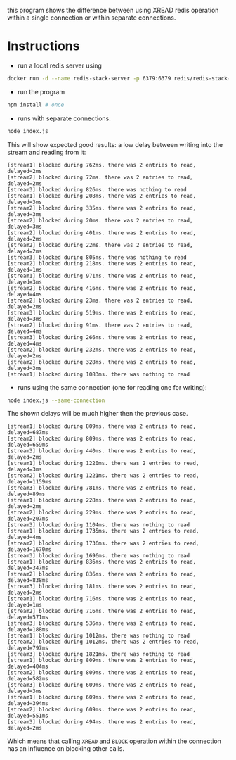 this program shows the difference between using XREAD redis operation within a single connection or within separate connections.
# Instructions
- run a local redis server using
```sh
docker run -d --name redis-stack-server -p 6379:6379 redis/redis-stack-server:latest
```
- run the program
```sh
npm install # once
```
- runs with separate connections:
```sh
node index.js
```
This will show expected good results: a low delay between writing into the stream and reading from it:
```
[stream1] blocked during 762ms. there was 2 entries to read, delayed=2ms
[stream2] blocked during 72ms. there was 2 entries to read, delayed=2ms
[stream3] blocked during 826ms. there was nothing to read
[stream1] blocked during 208ms. there was 2 entries to read, delayed=3ms
[stream2] blocked during 335ms. there was 2 entries to read, delayed=3ms
[stream2] blocked during 20ms. there was 2 entries to read, delayed=3ms
[stream2] blocked during 401ms. there was 2 entries to read, delayed=2ms
[stream2] blocked during 22ms. there was 2 entries to read, delayed=2ms
[stream3] blocked during 805ms. there was nothing to read
[stream2] blocked during 218ms. there was 2 entries to read, delayed=1ms
[stream1] blocked during 971ms. there was 2 entries to read, delayed=3ms
[stream2] blocked during 416ms. there was 2 entries to read, delayed=4ms
[stream2] blocked during 23ms. there was 2 entries to read, delayed=2ms
[stream3] blocked during 519ms. there was 2 entries to read, delayed=3ms
[stream2] blocked during 91ms. there was 2 entries to read, delayed=4ms
[stream3] blocked during 266ms. there was 2 entries to read, delayed=4ms
[stream2] blocked during 232ms. there was 2 entries to read, delayed=2ms
[stream2] blocked during 328ms. there was 2 entries to read, delayed=3ms
[stream1] blocked during 1083ms. there was nothing to read
```
- runs using the same connection (one for reading one for writing):
```sh
node index.js --same-connection
```
The shown delays will be much higher then the previous case.
```
[stream1] blocked during 809ms. there was 2 entries to read, delayed=687ms
[stream2] blocked during 809ms. there was 2 entries to read, delayed=659ms
[stream3] blocked during 440ms. there was 2 entries to read, delayed=2ms
[stream1] blocked during 1220ms. there was 2 entries to read, delayed=3ms
[stream2] blocked during 1221ms. there was 2 entries to read, delayed=1159ms
[stream3] blocked during 781ms. there was 2 entries to read, delayed=89ms
[stream1] blocked during 228ms. there was 2 entries to read, delayed=2ms
[stream2] blocked during 229ms. there was 2 entries to read, delayed=207ms
[stream3] blocked during 1104ms. there was nothing to read
[stream1] blocked during 1735ms. there was 2 entries to read, delayed=4ms
[stream2] blocked during 1736ms. there was 2 entries to read, delayed=1670ms
[stream3] blocked during 1696ms. there was nothing to read
[stream1] blocked during 836ms. there was 2 entries to read, delayed=347ms
[stream2] blocked during 836ms. there was 2 entries to read, delayed=838ms
[stream3] blocked during 181ms. there was 2 entries to read, delayed=2ms
[stream1] blocked during 716ms. there was 2 entries to read, delayed=1ms
[stream2] blocked during 716ms. there was 2 entries to read, delayed=571ms
[stream3] blocked during 536ms. there was 2 entries to read, delayed=188ms
[stream1] blocked during 1012ms. there was nothing to read
[stream2] blocked during 1012ms. there was 2 entries to read, delayed=797ms
[stream3] blocked during 1821ms. there was nothing to read
[stream1] blocked during 809ms. there was 2 entries to read, delayed=404ms
[stream2] blocked during 809ms. there was 2 entries to read, delayed=582ms
[stream3] blocked during 609ms. there was 2 entries to read, delayed=3ms
[stream1] blocked during 609ms. there was 2 entries to read, delayed=394ms
[stream2] blocked during 609ms. there was 2 entries to read, delayed=551ms
[stream3] blocked during 494ms. there was 2 entries to read, delayed=2ms
```
Which means that calling `XREAD` and `BLOCK` operation within the connection has an influence on blocking other calls.